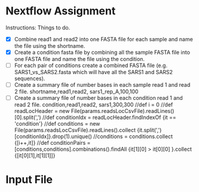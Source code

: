 # Nextflow Assignment
Instructions:
Things to do.
- [x] Combine read1 and read2 into one FASTA file for each sample and name the file using the shortname.
- [x] Create a condition fasta file by combining all the sample FASTA file into one FASTA file and name the file using the condition.
- [ ] For each pair of conditions create a combined FASTA file (e.g. SARS1_vs_SARS2.fasta which will have all the SARS1 and SARS2 sequences).
- [ ] Create a summary file of number bases in each sample read 1 and read 2 file.
        shortname,read1,read2,
        sars1_rep_A,100,100
- [ ] Create a summary file of number bases in each condition read 1 and read 2 file.
        condition,read1,read2,
        sars1,300,300
//def i = 0
//def readLocHeader = new File(params.readsLocCsvFile).readLines()[0].split(',')
//def conditionIdx = readLocHeader.findIndexOf {it == 'condition'}
//def conditions = new File(params.readsLocCsvFile).readLines().collect {it.split(',')[conditionIdx]}.drop(1).unique()
//conditions = conditions.collect {[i++,it]}
//def conditionPairs = [conditions,conditions].combinations().findAll {it[1][0] > it[0][0] }.collect {[it[0][1],it[1][1]]}
# Input File

